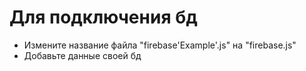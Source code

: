 # Для подключения бд
 - Измените название файла "firebase'Example'.js" на "firebase.js"
 - Добавьте данные своей бд
